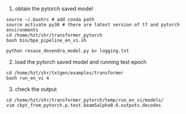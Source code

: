 1. obtain the pytorch saved model
```
source ~/.bashrc # add conda path
source activate py36 # there are latest version of tf and pytorch environments
cd /home/hzt/shr/transformer_pytorch
bash bin/bpe_pipeline_en_vi.sh

python resave_devendra_model.py &> logging.txt

```
2. load the pytorch saved model and running test epoch
```
cd /home/hzt/shr/txtgen/examples/transformer
bash run_en_vi 4
```
3. check the output
```
cd /home/hzt/shr/transformer_pytorch/temp/run_en_vi/models/
vim ckpt_from_pytorch.p.test.beam5alpha0.6.outputs.decodes
```


